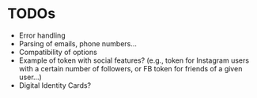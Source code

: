 # TODOs
* Error handling
* Parsing of emails, phone numbers...
* Compatibility of options
* Example of token with social features? (e.g., token for Instagram users with a certain number of followers, or FB token for friends of a given user...)
* Digital Identity Cards?
